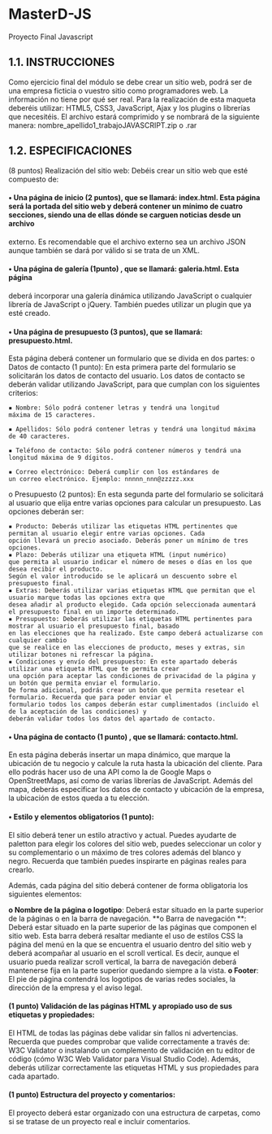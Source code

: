 # MasterD-JS
Proyecto Final Javascript

## 1.1. INSTRUCCIONES ##

Como ejercicio final del módulo se debe crear un sitio web, podrá ser de una
empresa ficticia o vuestro sitio como programadores web. La información no tiene por qué ser real.
Para la realización de esta maqueta deberéis utilizar: HTML5, CSS3, JavaScript, Ajax y los plugins o librerías que necesitéis.
El archivo estará comprimido y se nombrará de la siguiente manera: nombre_apellido1_trabajoJAVASCRIPT.zip o .rar


## 1.2. ESPECIFICACIONES ##
(8 puntos) Realización del sitio web:
Debéis crear un sitio web que esté compuesto de:

#### • Una página de inicio (2 puntos), que se llamará: index.html. Esta página será la portada del sitio web y deberá contener un mínimo de cuatro secciones, siendo una de ellas dónde se carguen noticias desde un archivo
externo. Es recomendable que el archivo externo sea un archivo JSON
aunque también se dará por válido si se trata de un XML.

#### • Una página de galería (1punto) , que se llamará: galeria.html. Esta página
deberá incorporar una galería dinámica utilizando JavaScript o cualquier
librería de JavaScript o jQuery. También puedes utilizar un plugin que ya
esté creado.

#### • Una página de presupuesto (3 puntos), que se llamará: presupuesto.html.
Esta página deberá contener un formulario que se divida en dos partes:
o Datos de contacto (1 punto): En esta primera parte del formulario
se solicitarán los datos de contacto del usuario. Los datos de contacto se deberán validar utilizando JavaScript, para que cumplan
con los siguientes criterios:

    ▪ Nombre: Sólo podrá contener letras y tendrá una longitud  
    máxima de 15 caracteres.
    
    ▪ Apellidos: Sólo podrá contener letras y tendrá una longitud máxima de 40 caracteres.
    
    ▪ Teléfono de contacto: Sólo podrá contener números y tendrá una longitud máxima de 9 dígitos.
    
    ▪ Correo electrónico: Deberá cumplir con los estándares de
    un correo electrónico. Ejemplo: nnnnn_nnn@zzzzz.xxx
    
o Presupuesto (2 puntos): En esta segunda parte del formulario se solicitará al usuario que elija entre varias opciones para calcular 
    un presupuesto. Las opciones deberán ser:
    
    ▪ Producto: Deberás utilizar las etiquetas HTML pertinentes que permitan al usuario elegir entre varias opciones. Cada
    opción llevará un precio asociado. Deberás poner un mínimo de tres opciones.
    ▪ Plazo: Deberás utilizar una etiqueta HTML (input numérico)
    que permita al usuario indicar el número de meses o días en los que desea recibir el producto. 
    Según el valor introducido se le aplicará un descuento sobre el presupuesto final.
    ▪ Extras: Deberás utilizar varias etiquetas HTML que permitan que el usuario marque todas las opciones extra que
    desea añadir al producto elegido. Cada opción seleccionada aumentará el presupuesto final en un importe determinado.
    ▪ Presupuesto: Deberás utilizar las etiquetas HTML pertinentes para mostrar al usuario el presupuesto final, basado
    en las elecciones que ha realizado. Este campo deberá actualizarse con cualquier cambio 
    que se realice en las elecciones de producto, meses y extras, sin utilizar botones ni refrescar la página.
    ▪ Condiciones y envío del presupuesto: En este apartado deberás utilizar una etiqueta HTML que te permita crear
    una opción para aceptar las condiciones de privacidad de la página y un botón que permita enviar el formulario. 
    De forma adicional, podrás crear un botón que permita resetear el formulario. Recuerda que para poder enviar el
    formulario todos los campos deberán estar cumplimentados (incluido el de la aceptación de las condiciones) y 
    deberán validar todos los datos del apartado de contacto.

#### • Una página de contacto (1 punto) , que se llamará: contacto.html. 

En esta página deberás insertar un mapa dinámico, que marque la ubicación de tu negocio y calcule la ruta hasta la ubicación del cliente. 
Para ello podrás hacer uso de una API como la de Google Maps o OpenStreetMaps, así como de varias librerías de JavaScript. 
Además del mapa, deberás especificar los datos de contacto y ubicación de la empresa, la ubicación de estos queda a tu elección.

#### • Estilo y elementos obligatorios (1 punto):

El sitio deberá tener un estilo atractivo y actual. Puedes ayudarte de paletton para elegir los colores del sitio web, 
puedes seleccionar un color y su complementario o un máximo de tres colores además del blanco y
negro. Recuerda que también puedes inspirarte en páginas reales para crearlo.

Además, cada página del sitio deberá contener de forma obligatoria los siguientes elementos:

**o Nombre de la página o logotipo**: Deberá estar situado en la parte
superior de la páginas o en la barra de navegación.
**o Barra de navegación **: Deberá estar situado en la parte superior
de las páginas que componen el sitio web. Esta barra deberá resaltar mediante el uso de estilos CSS la página del menú en la
que se encuentra el usuario dentro del sitio web y deberá acompañar al usuario en el scroll vertical. Es decir, aunque el usuario
pueda realizar scroll vertical, la barra de navegación deberá mantenerse fija en la parte superior quedando siempre a la vista.
**o Footer**: El pie de página contendrá los logotipos de varias redes
sociales, la dirección de la empresa y el aviso legal.

#### (1 punto) Validación de las páginas HTML y apropiado uso de sus etiquetas y propiedades: ####
El HTML de todas las páginas debe validar sin fallos ni advertencias. Recuerda
que puedes comprobar que valide correctamente a través de: W3C Validator o
instalando un complemento de validación en tu editor de código (cómo W3C
Web Validator para Visual Studio Code).
Además, deberás utilizar correctamente las etiquetas HTML y sus propiedades
para cada apartado.

#### (1 punto) Estructura del proyecto y comentarios: 
El proyecto deberá estar organizado con una estructura de carpetas, como si se
tratase de un proyecto real e incluir comentarios.
